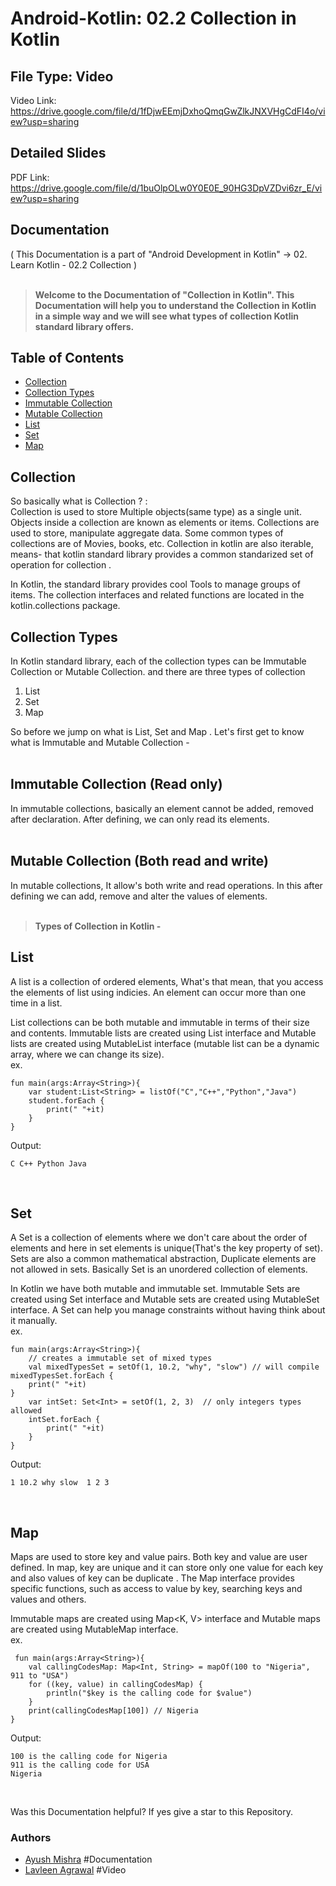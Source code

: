 # Android-Kotlin: 02.2 Collection in Kotlin

## File Type: Video
Video Link:
https://drive.google.com/file/d/1fDjwEEmjDxhoQmqGwZlkJNXVHgCdFI4o/view?usp=sharing

## Detailed Slides
PDF Link:
https://drive.google.com/file/d/1buOlpOLw0Y0E0E_90HG3DpVZDvi6zr_E/view?usp=sharing

## Documentation
( This Documentation is a part of "Android Development in Kotlin" -> 02. Learn Kotlin - 02.2 Collection )
<br>
<br>

> **Welcome to the Documentation of "Collection in Kotlin". This Documentation will help you to understand the Collection in Kotlin in a simple way and we will see what types of collection Kotlin standard library offers.**

## Table of Contents

* [Collection](#Collection)
* [Collection Types](#Collection-Types)
* [Immutable Collection](#Immutable-Collection)
* [Mutable Collection](#Mutable-Collection)
* [List](#List)
* [Set](#Set)
* [Map](#Map)

## Collection
So basically what is Collection ? :
<br>
Collection is used to store Multiple objects(same type) as a single unit.
Objects inside a collection are known as elements or items. Collections are used to store, manipulate aggregate data. Some common types of collections are of Movies, books, etc. Collection in kotlin are also iterable, means- that kotlin standard library provides a common standarized set of operation for collection .

In Kotlin, the standard library provides cool Tools to manage groups of items.
The collection interfaces and related functions are located in the kotlin.collections package.

## Collection Types
In Kotlin standard library, each of the collection types can be Immutable Collection or Mutable Collection. and there are three types of collection
1. List
2. Set
3. Map

So before we jump on what is List, Set and Map . Let's first get to know what is Immutable and Mutable Collection -
<br>
<br>

## Immutable Collection (Read only)
In immutable collections, basically an element cannot be added, removed after declaration. After defining, we can only read its elements.
<br>
<br>

## Mutable Collection (Both read and write)
In mutable collections, It allow's both write and read operations. In this after defining we can add, remove and alter the values of elements.
<br>
<br>
> **Types of Collection in Kotlin -**

## List
A list is a collection of ordered elements, What's that mean, that you access the elements of list using indicies. An element can occur more than one time in a list. 

List collections can be both mutable and immutable in terms of their size and contents. Immutable lists are created using List interface and Mutable lists are created using MutableList interface (mutable list can be a dynamic array, where we can change its size). <br>
ex. 
```
fun main(args:Array<String>){  
    var student:List<String> = listOf("C","C++","Python","Java")  
    student.forEach {  
        print(" "+it)  
    }  
}  
```
Output:
```
C C++ Python Java
```

<br>

## Set
A Set is a collection of elements where we don't care about the order of elements and here in set elements is unique(That's the key property of set). Sets are also a common mathematical abstraction, Duplicate elements are not allowed in sets. Basically Set is an unordered collection of elements.

In Kotlin we have both mutable and immutable set. Immutable Sets are created using Set interface and Mutable sets are created using MutableSet interface. A Set can help you manage constraints without having think about it manually. <br>
ex. 
```
fun main(args:Array<String>){  
    // creates a immutable set of mixed types  
    val mixedTypesSet = setOf(1, 10.2, "why", "slow") // will compile  
mixedTypesSet.forEach {  
    print(" "+it)  
}  
    var intSet: Set<Int> = setOf(1, 2, 3)  // only integers types allowed  
    intSet.forEach {  
        print(" "+it)  
    }  
}  
```
Output:
```
1 10.2 why slow  1 2 3
```
<br>

## Map
Maps are used to store key and value pairs. Both key and value are user defined. In map, key are unique and it can store only one value for each key and also values of key can be duplicate . 
The Map interface provides specific functions, such as access to value by key, searching keys and values and others.

Immutable maps are created using Map<K, V> interface and Mutable maps are created using MutableMap interface. <br>
ex.
```
 fun main(args:Array<String>){  
    val callingCodesMap: Map<Int, String> = mapOf(100 to "Nigeria", 911 to "USA")  
    for ((key, value) in callingCodesMap) {  
        println("$key is the calling code for $value")  
    }  
    print(callingCodesMap[100]) // Nigeria  
}  
```
Output:
```
100 is the calling code for Nigeria 
911 is the calling code for USA 
Nigeria 
```
<br>

Was this Documentation helpful? If yes give a star to this Repository.

### Authors
- [Ayush Mishra](https://github.com/ayush-sleeping) #Documentation
- [Lavleen Agrawal](https://github.com/LavleenAgrawal) #Video





                          
